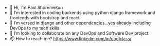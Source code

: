 - 👋 Hi, I’m Paul Shoremekun
- 👀 I’m interested in coding backends using python django framework and frontends with bootstrap and react 
- 🌱 I’m versed in django and other dependencies...yes already including DevOps to my tech skills
- 💞️ I’m looking to collaborate on any DevOps and Software Dev project
- 📫 How to reach me? https://www.linkedin.com/in/coolclass/

<!---
pman06/pman06 is a ✨ special ✨ repository because its `README.md` (this file) appears on your GitHub profile.
You can click the Preview link to take a look at your changes.
--->
